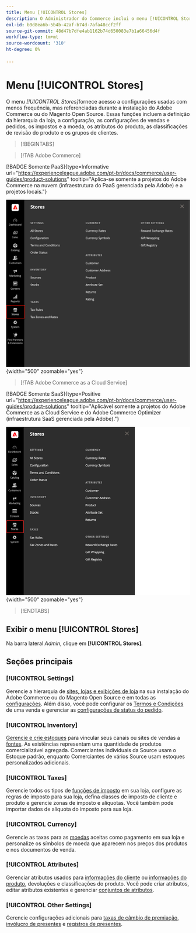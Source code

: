 ```yaml
---
title: Menu [!UICONTROL Stores]
description: O Administrador do Commerce inclui o menu [!UICONTROL Stores], que fornece acesso às ferramentas para configurar a hierarquia da loja, a configuração, o inventário, os impostos e os atributos.
exl-id: b9d8ea6b-5b4b-42af-b74d-7afa48ccf2ff
source-git-commit: 48d47b7dfe4ab1162b74d650083e7b1a66456d4f
workflow-type: tm+mt
source-wordcount: '310'
ht-degree: 0%

---
```


# Menu [!UICONTROL Stores]

O menu _[!UICONTROL Stores]_&#x200B;fornece acesso a configurações usadas com menos frequência, mas referenciadas durante a instalação do Adobe Commerce ou do Magento Open Source. Essas funções incluem a definição da hierarquia da loja, a configuração, as configurações de vendas e pedidos, os impostos e a moeda, os atributos do produto, as classificações de revisão do produto e os grupos de clientes.

>[!BEGINTABS]

>[!TAB Adobe Commerce]

[!BADGE Somente PaaS]{type=Informative url="https://experienceleague.adobe.com/pt-br/docs/commerce/user-guides/product-solutions" tooltip="Aplica-se somente a projetos do Adobe Commerce na nuvem (infraestrutura do PaaS gerenciada pela Adobe) e a projetos locais."}

![Administrador - Menu Lojas](./assets/stores-menu.png){width="500" zoomable="yes"}

>[!TAB Adobe Commerce as a Cloud Service]

[!BADGE Somente SaaS]{type=Positive url="https://experienceleague.adobe.com/pt-br/docs/commerce/user-guides/product-solutions" tooltip="Aplicável somente a projetos do Adobe Commerce as a Cloud Service e do Adobe Commerce Optimizer (infraestrutura SaaS gerenciada pela Adobe)."}

![Administrador - Menu Lojas](./assets/stores-menu-accs.png){width="500" zoomable="yes"}

>[!ENDTABS]

## Exibir o menu [!UICONTROL Stores]

Na barra lateral _Admin_, clique em **[!UICONTROL Stores]**.

## Seções principais

### [!UICONTROL Settings]

Gerencie a hierarquia de [sites, lojas e exibições de loja](stores.md#store-and-site-structure) na sua instalação do Adobe Commerce ou do Magento Open Source e em todas as [configurações](../configuration-reference/guide-overview.md). Além disso, você pode configurar os [Termos e Condições](terms-and-conditions.md) de uma venda e gerenciar as [configurações de status do pedido](order-status.md#custom-order-status).

### [!UICONTROL Inventory]

[Gerencie e crie estoques](../inventory-management/introduction.md) para vincular seus canais ou sites de vendas a [fontes](../inventory-management/sources-manage.md). As existências representam uma quantidade de produtos comercializável agregada. Comerciantes individuais da Source usam o Estoque padrão, enquanto Comerciantes de vários Source usam estoques personalizados adicionais.

### [!UICONTROL Taxes]

Gerencie todos os tipos de [funções de imposto](taxes.md) em sua loja, configure as regras de imposto para sua loja, defina classes de imposto de cliente e produto e gerencie zonas de imposto e alíquotas. Você também pode importar dados de alíquota do imposto para sua loja.

### [!UICONTROL Currency]

Gerencie as taxas para as [moedas](currency.md) aceitas como pagamento em sua loja e personalize os símbolos de moeda que aparecem nos preços dos produtos e nos documentos de venda.

### [!UICONTROL Attributes]

Gerenciar atributos usados para [informações do cliente](../customers/attribute-properties.md) ou [informações do produto](../catalog/attribute-product-create.md), devoluções e classificações do produto. Você pode criar atributos, editar atributos existentes e gerenciar [conjuntos de atributos](../catalog/attribute-sets.md).

### [!UICONTROL Other Settings]

Gerencie configurações adicionais para [taxas de câmbio de premiação](../merchandising-promotions/reward-exchange-rates.md), [invólucro de presentes](cart-configuration.md#gift-wrap) e [registros de presentes](../merchandising-promotions/gift-registries.md).
